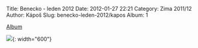 Title: Benecko - leden 2012
Date: 2012-01-27 22:21
Category: Zima 2011/12
Author: Kápoš
Slug: benecko-leden-2012/kapos
Album: 1

[Album](https://jcaptain.rajce.idnes.cz/Benecko_-_leden_2012)

![]({static}/static/zima-2011-12/alba/p1010713.jpg){: width="600"}
